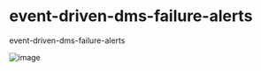 # event-driven-dms-failure-alerts
event-driven-dms-failure-alerts

![image](https://github.com/soumilshah1995/event-driven-dms-failure-alerts/assets/39345855/c1355ef2-c3c4-4398-b125-19464e846ba4)

